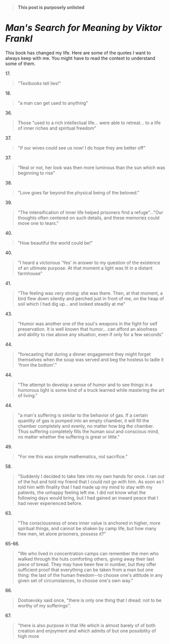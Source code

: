 > **This post is purposely unlisted**

# *Man's Search for Meaning by Viktor Frankl*
This book has changed my life. Here are some of the quotes I want to always keep with me. You might have to read the context to understand some of them.  

17\.

> "Textbooks tell lies!"

18\.

> "a man can get used to anything"

36\.

> Those "used to a rich intellectual life... were able to retreat... to a life of inner riches and spiritual freedom"

37\.

> ‎"If our wives could see us now! I do hope they are better off"

37\.

> "Real or not, her look was then more luminous than the sun which was beginning to rise"

38\.

> ‎"Love goes far beyond the physical being of the beloved."

39\.

> ‎"The intensification of inner life helped prisoners find  a refuge"..."Our thoughts often centered on such details, and these memories could move one to tears."

40\.

> ‎"How beautiful the world could be!"

40\.

> ‎"I heard a victorious 'Yes' in answer to my question of the existence of an ultimate purpose. At that moment a light was lit in a distant farmhouse"

41\.

> ‎"The feeling was very strong: she was there. Then, at that moment, a bird flew down silently and perched just in front of me, on the heap of soil which I had dig up... and looked steadily at me"

43\.

> "Humor was another one of the soul's weapons in the fight for self preservation. It is well known that humor... can afford an aloofness and ability to rise above any situation, even if only for a few seconds"

44\.

> ‎"forecasting that during a dinner engagement they might forget themselves when the soup was served and beg the hostess to ladle it 'from the bottom'."

44\.

> "The attempt to develop a sense of humor and to see things in a humorous light is some kind of a truck learned while mastering the art of living."

44\.

> "a man's suffering is similar to the behavior of gas. If a certain quantity of gas is pumped into an empty chamber, it will fill the chamber completely and evenly, no matter how big the chamber. Thus suffering completely fills the human soul and conscious mind, no matter whether the suffering is great or little."  

49\.

> "For me this was simple mathematics, not sacrifice."

58\.
> "Suddenly I decided to take fate into my own hands for once. I ran out of the hut and told my friend that I could not go with him. As soon as I told him with finality that I had made up my mind to stay with my patients, the unhappy feeling left me. I did not know what the following days would bring, but I had gained an inward peace that I had never experienced before.

63\.
> "The consciousness of ones inner value is anchored in higher, more spiritual things, and cannot be shaken by camp life, but how many free men, let alone prisoners, possess it?"

65-66\.
> "We who lived in concentration camps can remember the men who walked through the huts comforting others, giving away their last piece of bread. They may have been few in number, but they offer sufficient proof that everything can be taken from a man but one thing: the last of the human freedom--to choose one's attitude in any given set of circumstances, to choose one's own way."

66\.
> Dostoevsky said once, "there is only one thing that I dread: not to be worthy of my sufferings".

67\.
> ‎"there is also purpose in that life which is almost barely of of both creation and enjoyment and which admits of but one possibility of high more
